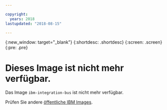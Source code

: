 ```yaml
---

copyright:
  years: 2018
lastupdated: "2018-08-15"

---
```


{:new_window: target="_blank"}
{:shortdesc: .shortdesc}
{:screen: .screen}
{:pre: .pre}

# Dieses Image ist nicht mehr verfügbar.

Das Image `ibm-integration-bus` ist nicht mehr verfügbar.

Prüfen Sie andere [öffentliche IBM Images](/docs/services/RegistryImages/index.html#ibm_images).
